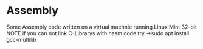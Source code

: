 # Assembly
Some Assembly code written on a virtual machnie running Linux Mint 32-bit
NOTE  if you can not link C-Librarys with nasm code try ->sudo apt install gcc-multilib
